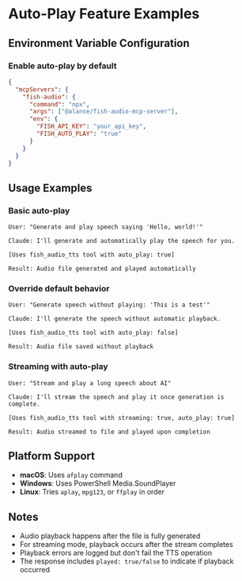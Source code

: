 # Auto-Play Feature Examples

## Environment Variable Configuration

### Enable auto-play by default
```json
{
  "mcpServers": {
    "fish-audio": {
      "command": "npx",
      "args": ["@alanse/fish-audio-mcp-server"],
      "env": {
        "FISH_API_KEY": "your_api_key",
        "FISH_AUTO_PLAY": "true"
      }
    }
  }
}
```

## Usage Examples

### Basic auto-play
```
User: "Generate and play speech saying 'Hello, world!'"

Claude: I'll generate and automatically play the speech for you.

[Uses fish_audio_tts tool with auto_play: true]

Result: Audio file generated and played automatically
```

### Override default behavior
```
User: "Generate speech without playing: 'This is a test'"

Claude: I'll generate the speech without automatic playback.

[Uses fish_audio_tts tool with auto_play: false]

Result: Audio file saved without playback
```

### Streaming with auto-play
```
User: "Stream and play a long speech about AI"

Claude: I'll stream the speech and play it once generation is complete.

[Uses fish_audio_tts tool with streaming: true, auto_play: true]

Result: Audio streamed to file and played upon completion
```

## Platform Support

- **macOS**: Uses `afplay` command
- **Windows**: Uses PowerShell Media.SoundPlayer
- **Linux**: Tries `aplay`, `mpg123`, or `ffplay` in order

## Notes

- Audio playback happens after the file is fully generated
- For streaming mode, playback occurs after the stream completes
- Playback errors are logged but don't fail the TTS operation
- The response includes `played: true/false` to indicate if playback occurred